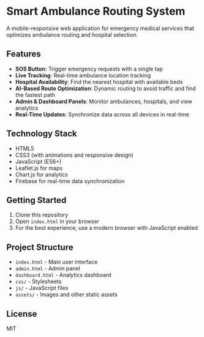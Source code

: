 # Smart Ambulance Routing System

A mobile-responsive web application for emergency medical services that optimizes ambulance routing and hospital selection.

## Features

- **SOS Button**: Trigger emergency requests with a single tap
- **Live Tracking**: Real-time ambulance location tracking
- **Hospital Availability**: Find the nearest hospital with available beds
- **AI-Based Route Optimization**: Dynamic routing to avoid traffic and find the fastest path
- **Admin & Dashboard Panels**: Monitor ambulances, hospitals, and view analytics
- **Real-Time Updates**: Synchronize data across all devices in real-time

## Technology Stack

- HTML5
- CSS3 (with animations and responsive design)
- JavaScript (ES6+)
- Leaflet.js for maps
- Chart.js for analytics
- Firebase for real-time data synchronization

## Getting Started

1. Clone this repository
2. Open `index.html` in your browser
3. For the best experience, use a modern browser with JavaScript enabled

## Project Structure

- `index.html` - Main user interface
- `admin.html` - Admin panel
- `dashboard.html` - Analytics dashboard
- `css/` - Stylesheets
- `js/` - JavaScript files
- `assets/` - Images and other static assets

## License

MIT 